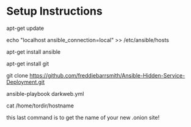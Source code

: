 Setup Instructions
===================================
apt-get update

echo "localhost ansible_connection=local" >> /etc/ansible/hosts 

apt-get install ansible

apt-get install git

git clone https://github.com/freddiebarrsmith/Ansible-Hidden-Service-Deployment.git

ansible-playbook darkweb.yml


cat /home/tordir/hostname 

this last command is to get the name of your new .onion site!
